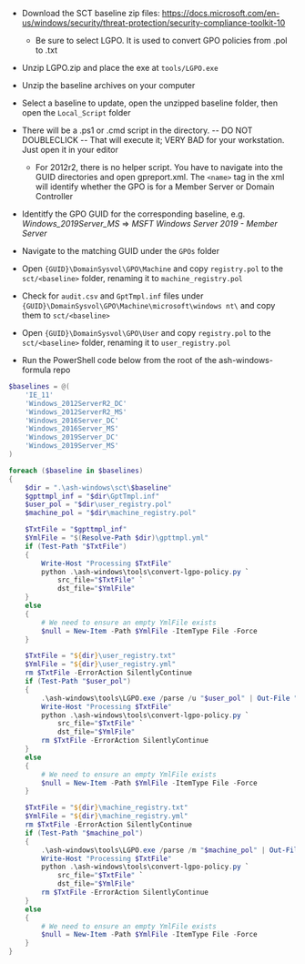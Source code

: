 - Download the SCT baseline zip files: https://docs.microsoft.com/en-us/windows/security/threat-protection/security-compliance-toolkit-10
  - Be sure to select LGPO. It is used to convert GPO policies from .pol to .txt

- Unzip LGPO.zip and place the exe at `tools/LGPO.exe`

- Unzip the baseline archives on your computer

- Select a baseline to update, open the unzipped baseline folder, then open the `Local_Script` folder

- There will be a .ps1 or .cmd script in the directory. -- DO NOT DOUBLECLICK -- That will execute it; VERY BAD for your workstation. Just open it in your editor
  - For 2012r2, there is no helper script. You have to navigate into the GUID directories and open gpreport.xml. The `<name>` tag in the xml will identify whether the GPO is for a Member Server or Domain Controller

- Identitfy the GPO GUID for the corresponding baseline, e.g. *Windows_2019Server_MS* => *MSFT Windows Server 2019 - Member Server*

- Navigate to the matching GUID under the `GPOs` folder

- Open `{GUID}\DomainSysvol\GPO\Machine` and copy `registry.pol` to the `sct/<baseline>` folder, renaming it to `machine_registry.pol`

- Check for `audit.csv` and `GptTmpl.inf` files under `{GUID}\DomainSysvol\GPO\Machine\microsoft\windows nt\` and copy them to `sct/<baseline>`

- Open `{GUID}\DomainSysvol\GPO\User` and copy `registry.pol` to the `sct/<baseline>` folder, renaming it to `user_registry.pol`

- Run the PowerShell code below from the root of the ash-windows-formula repo

```powershell
$baselines = @(
    'IE_11'
    'Windows_2012ServerR2_DC'
    'Windows_2012ServerR2_MS'
    'Windows_2016Server_DC'
    'Windows_2016Server_MS'
    'Windows_2019Server_DC'
    'Windows_2019Server_MS'
)

foreach ($baseline in $baselines)
{
    $dir = ".\ash-windows\sct\$baseline"
    $gpttmpl_inf = "$dir\GptTmpl.inf"
    $user_pol = "$dir\user_registry.pol"
    $machine_pol = "$dir\machine_registry.pol"

    $TxtFile = "$gpttmpl_inf"
    $YmlFile = "$(Resolve-Path $dir)\gpttmpl.yml"
    if (Test-Path "$TxtFile")
    {
        Write-Host "Processing $TxtFile"
        python .\ash-windows\tools\convert-lgpo-policy.py `
            src_file="$TxtFile" `
            dst_file="$YmlFile"
    }
    else
    {
        # We need to ensure an empty YmlFile exists
        $null = New-Item -Path $YmlFile -ItemType File -Force
    }

    $TxtFile = "${dir}\user_registry.txt"
    $YmlFile = "${dir}\user_registry.yml"
    rm $TxtFile -ErrorAction SilentlyContinue
    if (Test-Path "$user_pol")
    {
        .\ash-windows\tools\LGPO.exe /parse /u "$user_pol" | Out-File "$TxtFile" -Encoding "ascii"
        Write-Host "Processing $TxtFile"
        python .\ash-windows\tools\convert-lgpo-policy.py `
            src_file="$TxtFile" `
            dst_file="$YmlFile"
        rm $TxtFile -ErrorAction SilentlyContinue
    }
    else
    {
        # We need to ensure an empty YmlFile exists
        $null = New-Item -Path $YmlFile -ItemType File -Force
    }

    $TxtFile = "${dir}\machine_registry.txt"
    $YmlFile = "${dir}\machine_registry.yml"
    rm $TxtFile -ErrorAction SilentlyContinue
    if (Test-Path "$machine_pol")
    {
        .\ash-windows\tools\LGPO.exe /parse /m "$machine_pol" | Out-File "$TxtFile" -Encoding "ascii"
        Write-Host "Processing $TxtFile"
        python .\ash-windows\tools\convert-lgpo-policy.py `
            src_file="$TxtFile" `
            dst_file="$YmlFile"
        rm $TxtFile -ErrorAction SilentlyContinue
    }
    else
    {
        # We need to ensure an empty YmlFile exists
        $null = New-Item -Path $YmlFile -ItemType File -Force
    }
}
```
